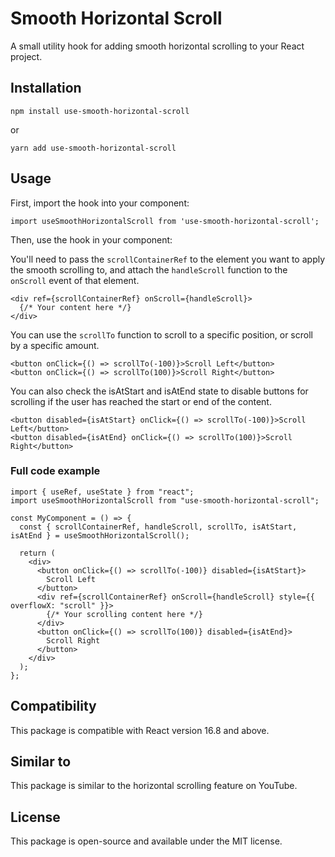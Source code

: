 # Smooth Horizontal Scroll

A small utility hook for adding smooth horizontal scrolling to your React project.

## Installation

```
npm install use-smooth-horizontal-scroll
```
or
```
yarn add use-smooth-horizontal-scroll
```

## Usage
First, import the hook into your component:

```tsx
import useSmoothHorizontalScroll from 'use-smooth-horizontal-scroll';
```

Then, use the hook in your component:



You'll need to pass the `scrollContainerRef` to the element you want to apply the smooth scrolling to, and attach the `handleScroll` function to the `onScroll` event of that element.

```tsx
<div ref={scrollContainerRef} onScroll={handleScroll}>
  {/* Your content here */}
</div>
```

You can use the `scrollTo` function to scroll to a specific position, or scroll by a specific amount.

```tsx
<button onClick={() => scrollTo(-100)}>Scroll Left</button>
<button onClick={() => scrollTo(100)}>Scroll Right</button>
```

You can also check the isAtStart and isAtEnd state to disable buttons for scrolling if the user has reached the start or end of the content.

```tsx
<button disabled={isAtStart} onClick={() => scrollTo(-100)}>Scroll Left</button>
<button disabled={isAtEnd} onClick={() => scrollTo(100)}>Scroll Right</button>
```

### Full code example
```tsx
import { useRef, useState } from "react";
import useSmoothHorizontalScroll from "use-smooth-horizontal-scroll";

const MyComponent = () => {
  const { scrollContainerRef, handleScroll, scrollTo, isAtStart, isAtEnd } = useSmoothHorizontalScroll();

  return (
    <div>
      <button onClick={() => scrollTo(-100)} disabled={isAtStart}>
        Scroll Left
      </button>
      <div ref={scrollContainerRef} onScroll={handleScroll} style={{ overflowX: "scroll" }}>
        {/* Your scrolling content here */}
      </div>
      <button onClick={() => scrollTo(100)} disabled={isAtEnd}>
        Scroll Right
      </button>
    </div>
  );
};
```

## Compatibility
This package is compatible with React version 16.8 and above.

## Similar to
This package is similar to the horizontal scrolling feature on YouTube.

## License
This package is open-source and available under the MIT license.
